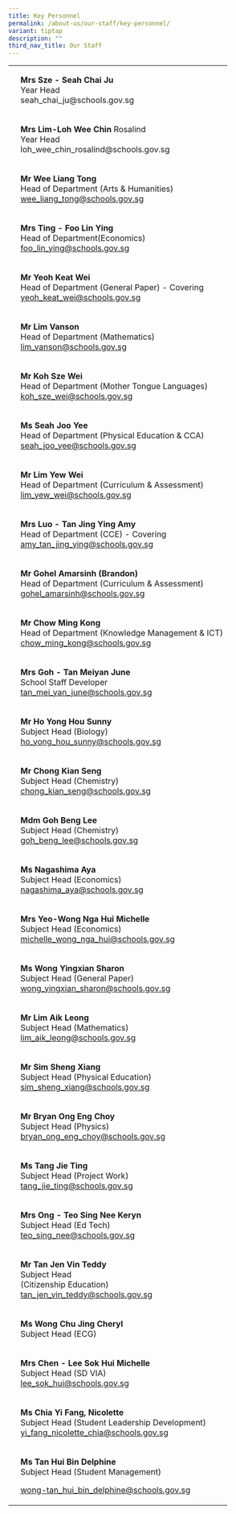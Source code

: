 ```yaml
---
title: Key Personnel
permalink: /about-us/our-staff/key-personnel/
variant: tiptap
description: ""
third_nav_title: Our Staff
---
```

<table><tbody><tr><td rowspan="1" colspan="1"><p></p></td><td rowspan="1" colspan="1"><p><strong>Mrs Sze - Seah Chai Ju</strong><br>Year Head<br><a rel="noopener noreferrer nofollow" target="_blank">seah_chai_ju@schools.gov.sg</a></p></td></tr><tr><td rowspan="1" colspan="1"><p></p></td><td rowspan="1" colspan="1"><p><strong>Mrs Lim-Loh Wee Chin </strong>Rosalind<br>Year Head<br><a rel="noopener noreferrer nofollow" target="_blank">loh_wee_chin_rosalind@schools.gov.sg</a></p></td></tr><tr><td rowspan="1" colspan="1"><p></p></td><td rowspan="1" colspan="1"><p><strong>Mr Wee Liang Tong</strong><br>Head of Department (Arts &amp; Humanities)<br><a href="mailto:wee_liang_tong@schools.gov.sg" rel="noopener noreferrer nofollow" target="_blank">wee_liang_tong@schools.gov.sg</a></p></td></tr><tr><td rowspan="1" colspan="1"><p></p></td><td rowspan="1" colspan="1"><p><strong>Mrs Ting - Foo Lin Ying</strong><br>Head of Department(Economics)<br><a href="mailto:foo_lin_ying@schools.gov.sg" rel="noopener noreferrer nofollow" target="_blank">foo_lin_ying@schools.gov.sg</a></p></td></tr><tr><td rowspan="1" colspan="1"><p></p></td><td rowspan="1" colspan="1"><p><strong>Mr Yeoh Keat Wei</strong><br>Head of Department (General Paper) - Covering<br><a href="mailto:yeoh_keat_wei@schools.gov.sg" rel="noopener noreferrer nofollow" target="_blank">yeoh_keat_wei@schools.gov.sg</a></p></td></tr><tr><td rowspan="1" colspan="1"><p></p></td><td rowspan="1" colspan="1"><p><strong>Mr Lim Vanson</strong><br>Head of Department (Mathematics) <br><a href="mailto:lim_vanson@schools.gov.sg" rel="noopener noreferrer nofollow" target="_blank">lim_vanson@schools.gov.sg</a></p></td></tr><tr><td rowspan="1" colspan="1"><p></p></td><td rowspan="1" colspan="1"><p><strong>Mr Koh Sze Wei</strong><br>Head of Department (Mother Tongue Languages)<br><a href="mailto:koh_sze_wei@schools.gov.sg" rel="noopener noreferrer nofollow" target="_blank">koh_sze_wei@schools.gov.sg</a></p></td></tr><tr><td rowspan="1" colspan="1"><p></p></td><td rowspan="1" colspan="1"><p><strong>Ms Seah Joo Yee</strong><br>Head of Department (Physical Education &amp; CCA)<br><a href="mailto:seah_joo_yee@schools.gov.sg" rel="noopener noreferrer nofollow" target="_blank">seah_joo_yee@schools.gov.sg</a></p></td></tr><tr><td rowspan="1" colspan="1"><p></p></td><td rowspan="1" colspan="1"><p><strong>Mr Lim Yew Wei</strong><br>Head of Department (Curriculum &amp; Assessment)<br><a href="mailto:lim_yew_wei@schools.gov.sg" rel="noopener noreferrer nofollow" target="_blank">lim_yew_wei@schools.gov.sg</a></p></td></tr><tr><td rowspan="1" colspan="1"><p></p></td><td rowspan="1" colspan="1"><p><strong>Mrs Luo - Tan Jing Ying Amy</strong><br>Head of Department (CCE) - Covering<br><a href="mailto:amy_tan_jing_ying@schools.gov.sg" rel="noopener noreferrer nofollow" target="_blank">amy_tan_jing_ying@schools.gov.sg</a></p></td></tr><tr><td rowspan="1" colspan="1"><p></p></td><td rowspan="1" colspan="1"><p><strong>Mr Gohel Amarsinh (Brandon)</strong><br>Head of Department (Curriculum &amp; Assessment)<br><a href="mailto:gohel_amarsinh@schools.gov.sg" rel="noopener noreferrer nofollow" target="_blank">gohel_amarsinh@schools.gov.sg</a></p></td></tr><tr><td rowspan="1" colspan="1"><p></p></td><td rowspan="1" colspan="1"><p><strong>Mr Chow Ming Kong</strong><br>Head of Department (Knowledge Management &amp; ICT)<br><a href="mailto:chow_ming_kong@schools.gov.sg" rel="noopener noreferrer nofollow" target="_blank">chow_ming_kong@schools.gov.sg</a></p></td></tr><tr><td rowspan="1" colspan="1"><p></p></td><td rowspan="1" colspan="1"><p><strong>Mrs Goh - Tan Meiyan June</strong><br>School Staff Developer<br><a href="mailto:tan_mei_yan_june@schools.gov.sg" rel="noopener noreferrer nofollow" target="_blank">tan_mei_yan_june@schools.gov.sg</a></p></td></tr><tr><td rowspan="1" colspan="1"><p></p></td><td rowspan="1" colspan="1"><p><strong>Mr Ho Yong Hou Sunny</strong><br>Subject Head (Biology)<br><a href="mailto:ho_yong_hou_sunny@schools.gov.sg" rel="noopener noreferrer nofollow" target="_blank">ho_yong_hou_sunny@schools.gov.sg</a></p></td></tr><tr><td rowspan="1" colspan="1"><p></p></td><td rowspan="1" colspan="1"><p><strong>Mr Chong Kian Seng</strong><br>Subject Head (Chemistry)<br><a href="mailto:chong_kian_seng@schools.gov.sg" rel="noopener noreferrer nofollow" target="_blank">chong_kian_seng@schools.gov.sg</a></p></td></tr><tr><td rowspan="1" colspan="1"><p></p></td><td rowspan="1" colspan="1"><p><strong>Mdm Goh Beng Lee</strong><br>Subject Head (Chemistry)<br><a href="mailto:goh_beng_lee@schools.gov.sg" rel="noopener noreferrer nofollow" target="_blank">goh_beng_lee@schools.gov.sg</a></p></td></tr><tr><td rowspan="1" colspan="1"><p></p></td><td rowspan="1" colspan="1"><p><strong>Ms Nagashima Aya</strong><br>Subject Head (Economics)<br><a href="mailto:nagashima_aya@schools.gov.sg" rel="noopener noreferrer nofollow" target="_blank">nagashima_aya@schools.gov.sg</a></p></td></tr><tr><td rowspan="1" colspan="1"><p></p></td><td rowspan="1" colspan="1"><p><strong>Mrs Yeo-Wong Nga Hui Michelle</strong><br>Subject Head (Economics)<br><a href="mailto:michelle_wong_nga_hui@schools.gov.sg" rel="noopener noreferrer nofollow" target="_blank">michelle_wong_nga_hui@schools.gov.sg</a></p></td></tr><tr><td rowspan="1" colspan="1"><p></p></td><td rowspan="1" colspan="1"><p><strong>Ms Wong Yingxian Sharon</strong><br>Subject Head (General Paper)<br><a href="mailto:wong_yingxian_sharon@schools.gov.sg" rel="noopener noreferrer nofollow" target="_blank">wong_yingxian_sharon@schools.gov.sg</a></p></td></tr><tr><td rowspan="1" colspan="1"><p></p></td><td rowspan="1" colspan="1"><p><strong>Mr Lim Aik Leong </strong><br>Subject Head (Mathematics)<br><a href="mailto:lim_aik_leong@schools.gov.sg" rel="noopener noreferrer nofollow" target="_blank">lim_aik_leong@schools.gov.sg</a></p></td></tr><tr><td rowspan="1" colspan="1"><p></p></td><td rowspan="1" colspan="1"><p><strong>Mr Sim Sheng Xiang</strong><br>Subject Head (Physical Education)<br><a href="mailto:sim_sheng_xiang@schools.gov.sg" rel="noopener noreferrer nofollow" target="_blank">sim_sheng_xiang@schools.gov.sg</a></p></td></tr><tr><td rowspan="1" colspan="1"><p></p></td><td rowspan="1" colspan="1"><p><strong>Mr Bryan Ong Eng Choy </strong><br>Subject Head (Physics)<br><a href="mailto:bryan_ong_eng_choy@schools.gov.sg" rel="noopener noreferrer nofollow" target="_blank">bryan_ong_eng_choy@schools.gov.sg</a></p></td></tr><tr><td rowspan="1" colspan="1"><p></p></td><td rowspan="1" colspan="1"><p><strong>Ms Tang Jie Ting </strong><br>Subject Head (Project Work)<br><a href="mailto:tang_jie_ting@schools.gov.sg" rel="noopener noreferrer nofollow" target="_blank">tang_jie_ting@schools.gov.sg</a></p></td></tr><tr><td rowspan="1" colspan="1"><p></p></td><td rowspan="1" colspan="1"><p><strong>Mrs Ong - Teo Sing Nee Keryn</strong><br>Subject Head (Ed Tech)<br><a href="mailto:teo_sing_nee@schools.gov.sg" rel="noopener noreferrer nofollow" target="_blank">teo_sing_nee@schools.gov.sg</a></p></td></tr><tr><td rowspan="1" colspan="1"><p></p></td><td rowspan="1" colspan="1"><p><strong>Mr Tan Jen Vin Teddy</strong><br>Subject Head<br>(Citizenship Education)<br><a href="mailto:tan_jen_vin_teddy@schools.gov.sg" rel="noopener noreferrer nofollow" target="_blank">tan_jen_vin_teddy@schools.gov.sg</a></p></td></tr><tr><td rowspan="1" colspan="1"><p></p></td><td rowspan="1" colspan="1"><p><strong>Ms Wong Chu Jing Cheryl</strong><br>Subject Head (ECG)</p></td></tr><tr><td rowspan="1" colspan="1"><p></p></td><td rowspan="1" colspan="1"><p><strong>Mrs Chen - Lee Sok Hui Michelle</strong><br>Subject Head (SD VIA)<br><a href="mailto:lee_sok_hui@schools.gov.sg" rel="noopener noreferrer nofollow" target="_blank">lee_sok_hui@schools.gov.sg</a></p></td></tr><tr><td rowspan="1" colspan="1"><p></p></td><td rowspan="1" colspan="1"><p><strong>Ms Chia Yi Fang, Nicolette</strong><br>Subject Head (Student Leadership Development)<br><a href="mailto:yi_fang_nicolette_chia@schools.gov.sg" rel="noopener noreferrer nofollow" target="_blank">yi_fang_nicolette_chia@schools.gov.sg</a></p></td></tr><tr><td rowspan="1" colspan="1"><p></p></td><td rowspan="1" colspan="1"><p><strong>Ms Tan Hui Bin Delphine</strong><br>Subject Head (Student Management)</p><p><a href="mailto:wong-tan_hui_bin_delphine@schools.gov.sg" rel="noopener noreferrer nofollow" target="_blank">wong-tan_hui_bin_delphine@schools.gov.sg</a></p></td></tr></tbody></table><p></p>